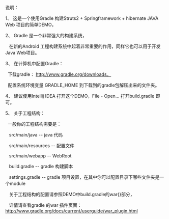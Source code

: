 说明：<p>
1、 这是一个使用Gradle 构建Struts2 + Springframework + hibernate JAVA Web 项目的简单DEMO，<p>
2、 Gradle 是一个非常强大的构建系统，<p>
  &nbsp;&nbsp;  在新的Android 工程构建系统中起着非常重要的作用，同样它也可以用于开发Java Web项目。<p>
3、 在计算机中配置Gradle：<p>
    &nbsp;&nbsp;下载gradle： http://www.gradle.org/downloads。<p>
    &nbsp;&nbsp;配置系统环境变量 GRADLE_HOME 到下载到的gradle包解压出来的文件夹。<p>
4、 建议使用Intellij IDEA 打开这个DEMO，File - Open... 打开build.gradle 即可。<p>
5、 关于工程结构：<p>
  &nbsp;   一般你的工程结构需要是：<p>
  &nbsp;&nbsp;   src/main/java           -- java 代码<p>
  &nbsp;&nbsp;   src/main/resources      -- 配置文件<p>
  &nbsp;&nbsp;   src/main/webapp         -- WebRoot<p>
  &nbsp;&nbsp;   build.gradle            -- gradle 构建脚本<p>
  &nbsp;&nbsp;   settings.gradle         -- gradle 项目设置，在其中你可以配置目录下哪些文件夹是一个module<p>
  &nbsp;&nbsp;   关于工程结构的配置请参照DEMO中build.gradle的war{}部分，<p>
  &nbsp;&nbsp;   详情请查看gradle 的war 插件页面： http://www.gradle.org/docs/current/userguide/war_plugin.html<p>